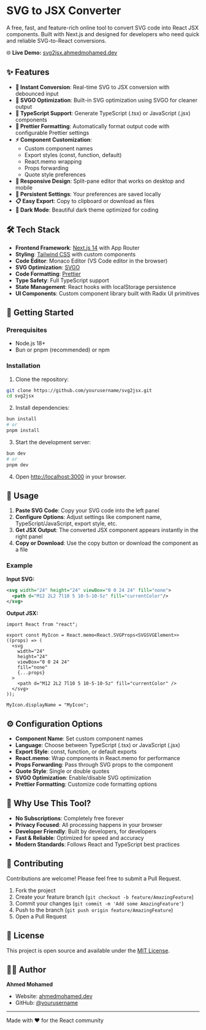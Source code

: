 # SVG to JSX Converter

A free, fast, and feature-rich online tool to convert SVG code into React JSX components. Built with Next.js and designed for developers who need quick and reliable SVG-to-React conversions.

🌐 **Live Demo:** [svg2jsx.ahmedmohamed.dev](https://svg2jsx.ahmedmohamed.dev)

## ✨ Features

- **🚀 Instant Conversion**: Real-time SVG to JSX conversion with debounced input
- **🎯 SVGO Optimization**: Built-in SVG optimization using SVGO for cleaner output
- **📝 TypeScript Support**: Generate TypeScript (.tsx) or JavaScript (.jsx) components
- **💅 Prettier Formatting**: Automatically format output code with configurable Prettier settings
- **⚡ Component Customization**: 
  - Custom component names
  - Export styles (const, function, default)
  - React.memo wrapping
  - Props forwarding
  - Quote style preferences
- **📱 Responsive Design**: Split-pane editor that works on desktop and mobile
- **💾 Persistent Settings**: Your preferences are saved locally
- **📋 Easy Export**: Copy to clipboard or download as files
- **🌙 Dark Mode**: Beautiful dark theme optimized for coding

## 🛠️ Tech Stack

- **Frontend Framework**: [Next.js 14](https://nextjs.org/) with App Router
- **Styling**: [Tailwind CSS](https://tailwindcss.com/) with custom components
- **Code Editor**: Monaco Editor (VS Code editor in the browser)
- **SVG Optimization**: [SVGO](https://github.com/svg/svgo)
- **Code Formatting**: [Prettier](https://prettier.io/)
- **Type Safety**: Full TypeScript support
- **State Management**: React hooks with localStorage persistence
- **UI Components**: Custom component library built with Radix UI primitives

## 🚀 Getting Started

### Prerequisites

- Node.js 18+ 
- Bun or pnpm (recommended) or npm

### Installation

1. Clone the repository:
```bash
git clone https://github.com/yourusername/svg2jsx.git
cd svg2jsx
```

2. Install dependencies:
```bash
bun install
# or
pnpm install
```

3. Start the development server:
```bash
bun dev
# or
pnpm dev
```

4. Open [http://localhost:3000](http://localhost:3000) in your browser.

## 📖 Usage

1. **Paste SVG Code**: Copy your SVG code into the left panel
2. **Configure Options**: Adjust settings like component name, TypeScript/JavaScript, export style, etc.
3. **Get JSX Output**: The converted JSX component appears instantly in the right panel
4. **Copy or Download**: Use the copy button or download the component as a file

### Example

**Input SVG:**
```svg
<svg width="24" height="24" viewBox="0 0 24 24" fill="none">
  <path d="M12 2L2 7l10 5 10-5-10-5z" fill="currentColor"/>
</svg>
```

**Output JSX:**
```tsx
import React from "react";

export const MyIcon = React.memo<React.SVGProps<SVGSVGElement>>((props) => (
  <svg
    width="24"
    height="24"
    viewBox="0 0 24 24"
    fill="none"
    {...props}
  >
    <path d="M12 2L2 7l10 5 10-5-10-5z" fill="currentColor" />
  </svg>
));

MyIcon.displayName = "MyIcon";
```

## ⚙️ Configuration Options

- **Component Name**: Set custom component names
- **Language**: Choose between TypeScript (.tsx) or JavaScript (.jsx)
- **Export Style**: const, function, or default exports
- **React.memo**: Wrap components in React.memo for performance
- **Props Forwarding**: Pass through SVG props to the component
- **Quote Style**: Single or double quotes
- **SVGO Optimization**: Enable/disable SVG optimization
- **Prettier Formatting**: Customize code formatting options

## 🌟 Why Use This Tool?

- **No Subscriptions**: Completely free forever
- **Privacy Focused**: All processing happens in your browser
- **Developer Friendly**: Built by developers, for developers
- **Fast & Reliable**: Optimized for speed and accuracy
- **Modern Standards**: Follows React and TypeScript best practices

## 🤝 Contributing

Contributions are welcome! Please feel free to submit a Pull Request.

1. Fork the project
2. Create your feature branch (`git checkout -b feature/AmazingFeature`)
3. Commit your changes (`git commit -m 'Add some AmazingFeature'`)
4. Push to the branch (`git push origin feature/AmazingFeature`)
5. Open a Pull Request

## 📝 License

This project is open source and available under the [MIT License](LICENSE).

## 👨‍💻 Author

**Ahmed Mohamed**
- Website: [ahmedmohamed.dev](https://ahmedmohamed.dev)
- GitHub: [@yourusername](https://github.com/yourusername)

---

Made with ❤️ for the React community
